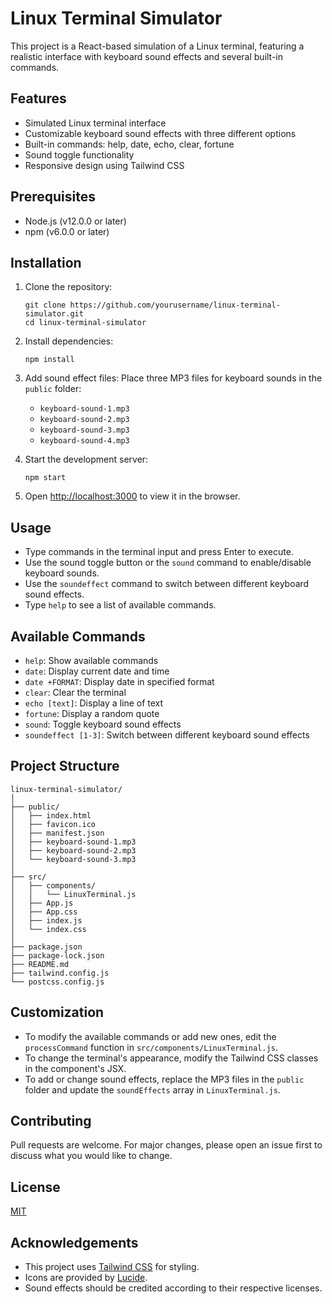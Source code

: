 # Linux Terminal Simulator

This project is a React-based simulation of a Linux terminal, featuring a realistic interface with keyboard sound effects and several built-in commands.

## Features

- Simulated Linux terminal interface
- Customizable keyboard sound effects with three different options
- Built-in commands: help, date, echo, clear, fortune
- Sound toggle functionality
- Responsive design using Tailwind CSS

## Prerequisites

- Node.js (v12.0.0 or later)
- npm (v6.0.0 or later)

## Installation

1. Clone the repository:
   ```
   git clone https://github.com/yourusername/linux-terminal-simulator.git
   cd linux-terminal-simulator
   ```

2. Install dependencies:
   ```
   npm install
   ```

3. Add sound effect files:
   Place three MP3 files for keyboard sounds in the `public` folder:
   - `keyboard-sound-1.mp3`
   - `keyboard-sound-2.mp3`
   - `keyboard-sound-3.mp3`
   - `keyboard-sound-4.mp3`

4. Start the development server:
   ```
   npm start
   ```

5. Open [http://localhost:3000](http://localhost:3000) to view it in the browser.

## Usage

- Type commands in the terminal input and press Enter to execute.
- Use the sound toggle button or the `sound` command to enable/disable keyboard sounds.
- Use the `soundeffect` command to switch between different keyboard sound effects.
- Type `help` to see a list of available commands.

## Available Commands

- `help`: Show available commands
- `date`: Display current date and time
- `date +FORMAT`: Display date in specified format
- `clear`: Clear the terminal
- `echo [text]`: Display a line of text
- `fortune`: Display a random quote
- `sound`: Toggle keyboard sound effects
- `soundeffect [1-3]`: Switch between different keyboard sound effects

## Project Structure

```
linux-terminal-simulator/
│
├── public/
│   ├── index.html
│   ├── favicon.ico
│   ├── manifest.json
│   ├── keyboard-sound-1.mp3
│   ├── keyboard-sound-2.mp3
│   └── keyboard-sound-3.mp3
│
├── src/
│   ├── components/
│   │   └── LinuxTerminal.js
│   ├── App.js
│   ├── App.css
│   ├── index.js
│   └── index.css
│
├── package.json
├── package-lock.json
├── README.md
├── tailwind.config.js
└── postcss.config.js
```

## Customization

- To modify the available commands or add new ones, edit the `processCommand` function in `src/components/LinuxTerminal.js`.
- To change the terminal's appearance, modify the Tailwind CSS classes in the component's JSX.
- To add or change sound effects, replace the MP3 files in the `public` folder and update the `soundEffects` array in `LinuxTerminal.js`.

## Contributing

Pull requests are welcome. For major changes, please open an issue first to discuss what you would like to change.

## License

[MIT](https://choosealicense.com/licenses/mit/)

## Acknowledgements

- This project uses [Tailwind CSS](https://tailwindcss.com/) for styling.
- Icons are provided by [Lucide](https://lucide.dev/).
- Sound effects should be credited according to their respective licenses.